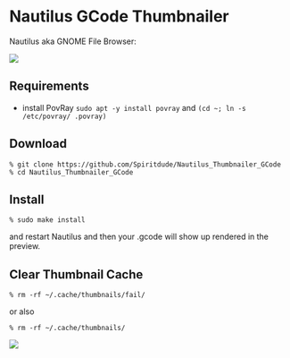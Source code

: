 # Nautilus GCode Thumbnailer

Nautilus aka GNOME File Browser:

![](https://raw.githubusercontent.com/Spiritdude/Nautilus_Thumbnailer_GCode/master/imgs/screenshot.png)

## Requirements
- install PovRay `sudo apt -y install povray` and `(cd ~; ln -s /etc/povray/ .povray)`

## Download
```
% git clone https://github.com/Spiritdude/Nautilus_Thumbnailer_GCode
% cd Nautilus_Thumbnailer_GCode
```

## Install

```
% sudo make install
```

and restart Nautilus and then your .gcode will show up rendered in the preview.

## Clear Thumbnail Cache
```
% rm -rf ~/.cache/thumbnails/fail/
```
or also 
```
% rm -rf ~/.cache/thumbnails/
```

![](https://raw.githubusercontent.com/Spiritdude/Nautilus_Thumbnailer_GCode/master/tests/cube.png)

